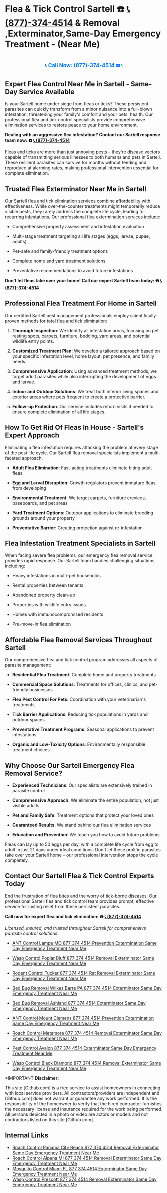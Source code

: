 # Flea & Tick Control Sartell ☎️ [📞 (877)-374-4514](https://pest-control-4514.netlify.app) & Removal ,Exterminator,Same-Day Emergency Treatment - (Near Me) 
# 

<p align="center" style="font-size: 1.2em; font-weight: bold; margin: 20px 0;">
  <a href="https://pest-control-4514.netlify.app" target="_blank" style="color: #007BFF; text-decoration: none;">📞 Call Now: (877)-374-4514 ☎️💧</a>
</p>

## Expert Flea Control Near Me in Sartell - Same-Day Service Available

Is your Sartell home under siege from fleas or ticks? These persistent parasites can quickly transform from a minor nuisance into a full-blown infestation, threatening your family's comfort and your pets' health. Our professional flea and tick control specialists provide comprehensive elimination services to restore peace to your home environment.

**Dealing with an aggressive flea infestation? Contact our Sartell response team now: ☎️ [📞 (877)-374-4514](https://pest-control-4514.netlify.app)**

Fleas and ticks are more than just annoying pests – they're disease vectors capable of transmitting serious illnesses to both humans and pets in Sartell. These resilient parasites can survive for months without feeding and reproduce at alarming rates, making professional intervention essential for complete elimination.

## Trusted Flea Exterminator Near Me in Sartell

Our Sartell flea and tick elimination services combine affordability with effectiveness. While over-the-counter treatments might temporarily reduce visible pests, they rarely address the complete life cycle, leading to recurring infestations. Our professional flea extermination services include:

- Comprehensive property assessment and infestation evaluation  

- Multi-stage treatment targeting all life stages (eggs, larvae, pupae, adults)  

- Pet-safe and family-friendly treatment options  

- Complete home and yard treatment solutions  

- Preventative recommendations to avoid future infestations  

**Don't let fleas take over your home! Call our expert Sartell team today: ☎️ [📞 (877)-374-4514](https://pest-control-4514.netlify.app)**

## Professional Flea Treatment For Home in Sartell

Our certified Sartell pest management professionals employ scientifically-proven methods for total flea and tick elimination:

1. **Thorough Inspection**: We identify all infestation areas, focusing on pet resting spots, carpets, furniture, bedding, yard areas, and potential wildlife entry points.  

2. **Customized Treatment Plan**: We develop a tailored approach based on your specific infestation level, home layout, pet presence, and family needs.  

3. **Comprehensive Application**: Using advanced treatment methods, we target adult parasites while also interrupting the development of eggs and larvae.  

4. **Indoor and Outdoor Solutions**: We treat both interior living spaces and exterior areas where pets frequent to create a protective barrier.  

5. **Follow-up Protection**: Our service includes return visits if needed to ensure complete elimination of all life stages.  

## How To Get Rid Of Fleas In House - Sartell's Expert Approach

Eliminating a flea infestation requires attacking the problem at every stage of the pest life cycle. Our Sartell flea removal specialists implement a multi-faceted approach:

- **Adult Flea Elimination**: Fast-acting treatments eliminate biting adult fleas  

- **Egg and Larval Disruption**: Growth regulators prevent immature fleas from developing  

- **Environmental Treatment**: We target carpets, furniture crevices, baseboards, and pet areas  

- **Yard Treatment Options**: Outdoor applications to eliminate breeding grounds around your property  

- **Preventative Barrier**: Creating protection against re-infestation  

## Flea Infestation Treatment Specialists in Sartell

When facing severe flea problems, our emergency flea removal service provides rapid response. Our Sartell team handles challenging situations including:

- Heavy infestations in multi-pet households  

- Rental properties between tenants  

- Abandoned property clean-up  

- Properties with wildlife entry issues  

- Homes with immunocompromised residents  

- Pre-move-in flea elimination  

## Affordable Flea Removal Services Throughout Sartell

Our comprehensive flea and tick control program addresses all aspects of parasite management:

- **Residential Flea Treatment**: Complete home and property treatments  

- **Commercial Space Solutions**: Treatments for offices, clinics, and pet-friendly businesses  

- **Flea Pest Control For Pets**: Coordination with your veterinarian's treatments  

- **Tick Barrier Applications**: Reducing tick populations in yards and outdoor spaces  

- **Preventative Treatment Programs**: Seasonal applications to prevent infestations  

- **Organic and Low-Toxicity Options**: Environmentally responsible treatment choices  

## Why Choose Our Sartell Emergency Flea Removal Service?

- **Experienced Technicians**: Our specialists are extensively trained in parasite control  

- **Comprehensive Approach**: We eliminate the entire population, not just visible adults  

- **Pet and Family Safe**: Treatment options that protect your loved ones  

- **Guaranteed Results**: We stand behind our flea elimination services  

- **Education and Prevention**: We teach you how to avoid future problems  

Fleas can lay up to 50 eggs per day, with a complete life cycle from egg to adult in just 21 days under ideal conditions. Don't let these prolific parasites take over your Sartell home – our professional intervention stops the cycle completely.

## Contact Our Sartell Flea & Tick Control Experts Today

End the frustration of flea bites and the worry of tick-borne diseases. Our professional Sartell flea and tick control team provides prompt, effective service for lasting relief from these persistent parasites.

**Call now for expert flea and tick elimination: ☎️ [📞 (877)-374-4514](https://pest-control-4514.netlify.app)**

*Licensed, insured, and trusted throughout Sartell for comprehensive parasite control solutions.*


- [ANT Control Lampe MO 877 374 4514 Prevention Extermination Same Day Emergency Treatment Near Me](https://github.com/allyoucaneatsushiin/pest-control/blob/main/ANT-Control-Lampe-MO-877-374-4514-Prevention-Extermination-Same-Day-Emergency-Treatment-Near-Me.md)
- [Wasp Control Poplar Bluff 877 374 4514 Removal Exterminator Same Day Emergency Treatment Near Me](https://github.com/allyoucaneatsushiin/pest-control/blob/main/Wasp-Control-Poplar-Bluff-877-374-4514-Removal-Exterminator-Same-Day-Emergency-Treatment-Near-Me.md)
- [Rodent Control Tucker 877 374 4514 Rat Removal Exterminator Same Day Emergency Treatment Near Me](https://github.com/allyoucaneatsushiin/pest-control/blob/main/Rodent-Control-Tucker-877-374-4514-Rat-Removal-Exterminator-Same-Day-Emergency-Treatment-Near-Me.md)


- [Bed Bug Removal Wilkes Barre PA 877 374 4514 Exterminator Same Day Emergency Treatment Near Me](https://github.com/allyoucaneatsushiin/pest-control/blob/main/Bed-Bug-Removal-Wilkes-Barre-PA-877-374-4514-Exterminator-Same-Day-Emergency-Treatment-Near-Me.md)
- [Bed Bug Removal Ashland 877 374 4514 Exterminator Same Day Emergency Treatment Near Me](https://github.com/allyoucaneatsushiin/pest-control/blob/main/Bed-Bug-Removal-Ashland-877-374-4514-Exterminator-Same-Day-Emergency-Treatment-Near-Me.md)
- [ANT Control Mount Clemens 877 374 4514 Prevention Extermination Same Day Emergency Treatment Near Me](https://github.com/allyoucaneatsushiin/pest-control/blob/main/ANT-Control-Mount-Clemens-877-374-4514-Prevention-Extermination-Same-Day-Emergency-Treatment-Near-Me.md)


- [Roach Control Metamora 877 374 4514 Removal Exterminator Same Day Emergency Treatment Near Me](https://github.com/allyoucaneatsushiin/pest-control/blob/main/Roach-Control-Metamora-877-374-4514-Removal-Exterminator-Same-Day-Emergency-Treatment-Near-Me.md)
- [Pest Control Avalon 877 374 4514 Exterminator Same Day Emergency Treatment Near Me](https://github.com/allyoucaneatsushiin/pest-control/blob/main/Pest-Control-Avalon-877-374-4514-Exterminator-Same-Day-Emergency-Treatment-Near-Me.md)
- [Wasp Control Black Diamond 877 374 4514 Removal Exterminator Same Day Emergency Treatment Near Me](https://github.com/allyoucaneatsushiin/pest-control/blob/main/Wasp-Control-Black-Diamond-877-374-4514-Removal-Exterminator-Same-Day-Emergency-Treatment-Near-Me.md)


*IMPORTANT **Disclaimer:**  

This site [Github.com] is a free service to assist homeowners in connecting with local service providers. All contractors/providers are independent and [Github.com] does not warrant or guarantee any work performed. It is the responsibility of the homeowner to verify that the hired contractor furnishes the necessary license and insurance required for the work being performed. All persons depicted in a photo or video are actors or models and not contractors listed on this site [Github.com].


## Internal Links
- [Roach Control Panama City Beach 877 374 4514 Removal Exterminator Same Day Emergency Treatment Near Me](https://github.com/allyoucaneatsushiin/pest-control/blob/main/Roach-Control-Panama-City-Beach-877-374-4514-Removal-Exterminator-Same-Day-Emergency-Treatment-Near-Me.md)
- [Roach Control Alpena MI 877 374 4514 Removal Exterminator Same Day Emergency Treatment Near Me](https://github.com/allyoucaneatsushiin/pest-control/blob/main/Roach-Control-Alpena-MI-877-374-4514-Removal-Exterminator-Same-Day-Emergency-Treatment-Near-Me.md)
- [Mosquito Control Miami FL 877 374 4514 Exterminator Same Day Emergency Treatment Near Me](https://github.com/allyoucaneatsushiin/pest-control/blob/main/Mosquito-Control-Miami-FL-877-374-4514-Exterminator-Same-Day-Emergency-Treatment-Near-Me.md)
- [Wasp Control Prescott 877 374 4514 Removal Exterminator Same Day Emergency Treatment Near Me](https://github.com/allyoucaneatsushiin/pest-control/blob/main/Wasp-Control-Prescott-877-374-4514-Removal-Exterminator-Same-Day-Emergency-Treatment-Near-Me.md)
